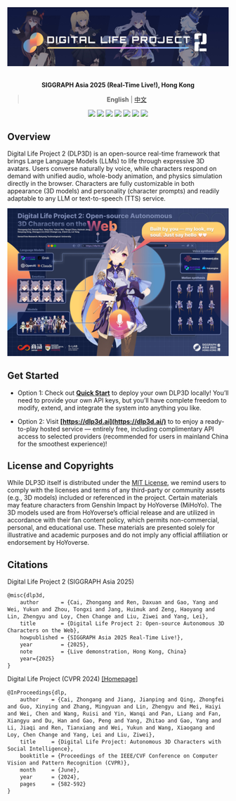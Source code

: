 <div align="center">
    <img src="docs/_static/banner.jpg"/>
</div>

<br/>

<div align="center">

**SIGGRAPH Asia 2025 (Real-Time Live!), Hong Kong**

> **English** | [中文](docs/README_CN.md)

</div>

<p align="center">
  <a href="https://dlp3d.ai/"><img src="https://img.shields.io/badge/Try%20it-dlp3d.ai-232C4B?style=flat"></a>
  <a href="https://x.com/dlp3d_ai"><img src="https://img.shields.io/badge/Digital%20Life%20Project-%232d2e30?style=flat&logo=x&labelColor=%23101419&color=%232d2e30"></a>
  <a href="https://www.xiaohongshu.com/user/profile/678df66a000000000d008dd1"><img src="https://img.shields.io/badge/Digital%20Life%20Project-%232d2e30?style=flat&logo=xiaohongshu&labelColor=%23101419&color=%23FF2442"></a>
  <a href="https://discord.gg/XB7jsKZQ"><img src="https://img.shields.io/badge/dynamic/json?url=https%3A%2F%2Fdiscord.com%2Fapi%2Finvites%2FXB7jsKZQ%3Fwith_counts%3Dtrue&query=%24.approximate_member_count&suffix=%20members&logo=discord&logoColor=white&label=%20&color=7389D8&labelColor=6A7EC2"></a>
  <a href="https://dlp3d.readthedocs.io/en/latest/index.html"><img src="https://img.shields.io/badge/Docs-EN-2C5282?style=flat&logo=readthedocs"></a>
  <a href="https://dlp3d.readthedocs.io/zh-cn/latest/"><img src="https://img.shields.io/badge/Docs-%E4%B8%AD%E6%96%87-2C5282?style=flat&logo=readthedocs"></a>
  <a href="https://github.com/dlp3d-ai/dlp3d.ai/blob/main/LICENSE"><img src="https://img.shields.io/github/license/dlp3d-ai/dlp3d.ai?style=flat"></a>
</p>

## Overview
Digital Life Project 2 (DLP3D) is an open-source real-time framework that brings Large Language Models (LLMs) to life through expressive 3D avatars. Users converse naturally by voice, while characters respond on demand with unified audio, whole-body animation, and physics simulation directly in the browser. Characters are fully customizable in both appearance (3D models) and personality (character prompts) and readily adaptable to any LLM or text-to-speech (TTS) service. 
<div align="center">
    <img src="docs/_static/poster_small.jpg"/>
</div>


## Get Started

- Option 1: Check out **[Quick Start](https://dlp3d.readthedocs.io/en/latest/getting_started/quick_start.html)** to deploy your own DLP3D locally! You’ll need to provide your own API keys, but you’ll have complete freedom to modify, extend, and integrate the system into anything you like.

- Option 2: Visit **[https://dlp3d.ai](https://dlp3d.ai/)** to to enjoy a ready-to-play hosted service — entirely free, including complimentary API access to selected providers (recommended for users in mainland China for the smoothest experience)! 


## License and Copyrights

While DLP3D itself is distributed under the [MIT License](LICENSE), we remind users to comply with the licenses and terms of any third-party or community assets (e.g., 3D models) included or referenced in the project. Certain materials may feature characters from Genshin Impact by HoYoverse (MiHoYo). The 3D models used are from HoYoverse’s official release and are utilized in accordance with their fan content policy, which permits non-commercial, personal, and educational use. These materials are presented solely for illustrative and academic purposes and do not imply any official affiliation or endorsement by HoYoverse.


## Citations
Digital Life Project 2 (SIGGRAPH Asia 2025)
```
@misc{dlp3d,
    author       = {Cai, Zhongang and Ren, Daxuan and Gao, Yang and Wei, Yukun and Zhou, Tongxi and Jang, Huimuk and Zeng, Haoyang and Lin, Zhengyu and Loy, Chen Change and Liu, Ziwei and Yang, Lei},
    title        = {Digital Life Project 2: Open-source Autonomous 3D Characters on the Web},
    howpublished = {SIGGRAPH Asia 2025 Real-Time Live!},
    year         = {2025},
    note         = {Live demonstration, Hong Kong, China}
    year={2025}
}
```
Digital Life Project (CVPR 2024) [[Homepage]](https://digital-life-project.com/)
```
@InProceedings{dlp,
    author    = {Cai, Zhongang and Jiang, Jianping and Qing, Zhongfei and Guo, Xinying and Zhang, Mingyuan and Lin, Zhengyu and Mei, Haiyi and Wei, Chen and Wang, Ruisi and Yin, Wanqi and Pan, Liang and Fan, Xiangyu and Du, Han and Gao, Peng and Yang, Zhitao and Gao, Yang and Li, Jiaqi and Ren, Tianxiang and Wei, Yukun and Wang, Xiaogang and Loy, Chen Change and Yang, Lei and Liu, Ziwei},
    title     = {Digital Life Project: Autonomous 3D Characters with Social Intelligence},
    booktitle = {Proceedings of the IEEE/CVF Conference on Computer Vision and Pattern Recognition (CVPR)},
    month     = {June},
    year      = {2024},
    pages     = {582-592}
}
```
